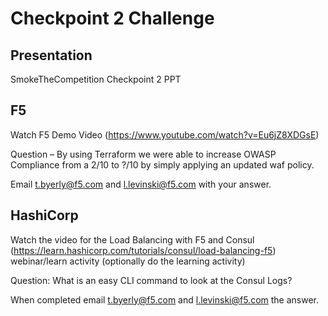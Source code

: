 # Checkpoint 2 Challenge

## Presentation

SmokeTheCompetition Checkpoint 2 PPT 

## F5

Watch F5 Demo Video (https://www.youtube.com/watch?v=Eu6jZ8XDGsE)

Question – By using Terraform we were able to increase OWASP Compliance from a 2/10 to  ?/10 by simply applying an updated waf policy.

Email t.byerly@f5.com and l.levinski@f5.com with your answer.

## HashiCorp

Watch the video for the Load Balancing with F5 and Consul (https://learn.hashicorp.com/tutorials/consul/load-balancing-f5) webinar/learn activity (optionally do the learning activity)
       

Question:  What is an easy CLI command to look at the Consul Logs?



When completed email t.byerly@f5.com and l.levinski@f5.com the answer.


